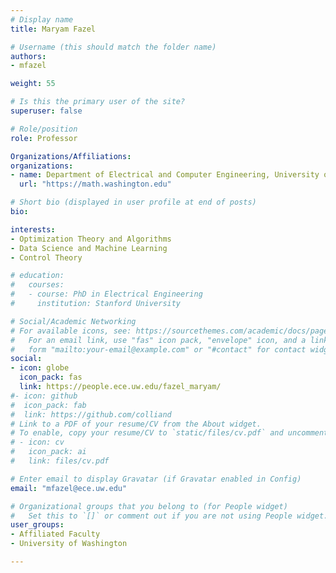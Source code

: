 ```yaml
---
# Display name
title: Maryam Fazel

# Username (this should match the folder name)
authors:
- mfazel

weight: 55

# Is this the primary user of the site?
superuser: false

# Role/position
role: Professor

Organizations/Affiliations:
organizations:
- name: Department of Electrical and Computer Engineering, University of Washington
  url: "https://math.washington.edu"

# Short bio (displayed in user profile at end of posts)
bio:

interests:
- Optimization Theory and Algorithms
- Data Science and Machine Learning
- Control Theory

# education:
#   courses:
#   - course: PhD in Electrical Engineering
#     institution: Stanford University

# Social/Academic Networking
# For available icons, see: https://sourcethemes.com/academic/docs/page-builder/#icons
#   For an email link, use "fas" icon pack, "envelope" icon, and a link in the
#   form "mailto:your-email@example.com" or "#contact" for contact widget.
social:
- icon: globe
  icon_pack: fas
  link: https://people.ece.uw.edu/fazel_maryam/
#- icon: github
#  icon_pack: fab
#  link: https://github.com/colliand
# Link to a PDF of your resume/CV from the About widget.
# To enable, copy your resume/CV to `static/files/cv.pdf` and uncomment the lines below.
# - icon: cv
#   icon_pack: ai
#   link: files/cv.pdf

# Enter email to display Gravatar (if Gravatar enabled in Config)
email: "mfazel@ece.uw.edu"

# Organizational groups that you belong to (for People widget)
#   Set this to `[]` or comment out if you are not using People widget.
user_groups:
- Affiliated Faculty
- University of Washington

---
```

